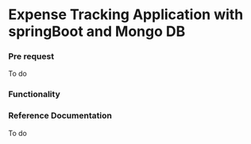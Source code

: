 # Expense Tracking Application with springBoot and Mongo DB

### Pre request
To do
### Functionality

### Reference Documentation
To do